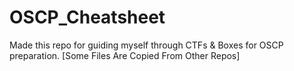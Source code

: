 # OSCP_Cheatsheet
Made this repo for guiding myself through CTFs & Boxes for OSCP preparation.
[Some Files Are Copied From Other Repos]
